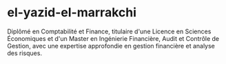# el-yazid-el-marrakchi
Diplômé en Comptabilité et Finance, titulaire d'une Licence en Sciences Économiques et d'un Master en Ingénierie Financière, Audit et Contrôle de Gestion, avec une expertise approfondie en gestion financière et analyse des risques.
